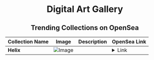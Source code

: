 <div align="center">

# Digital Art Gallery

## Trending Collections on OpenSea

| Collection Name                       | Image                                                                                     | Description                       | OpenSea Link                                                                                          |
|---------------------------------------|-------------------------------------------------------------------------------------------|-----------------------------------|--------------------------------------------------------------------------------------------------------|
| **Helix** | ![Image](https://raw.seadn.io/files/8cc5ad029f68a0ac8adbcc724ef50780.svg?w=200&auto=format) |  | <details><summary>Link</summary>[Helix](https://opensea.io/collection/helix-32)</details> |

</div>